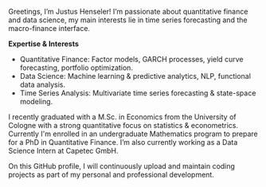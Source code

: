 Greetings, I’m Justus Henseler! I’m passionate about quantitative finance and data science, my main interests lie in time series forecasting and the macro-finance interface.

**Expertise & Interests**
- Quantitative Finance: Factor models, GARCH processes, yield curve forecasting, portfolio optimization.
- Data Science: Machine learning & predictive analytics, NLP, functional data analysis.
- Time Series Analysis: Multivariate time series forecasting & state-space modeling.

I recently graduated with a M.Sc. in Economics from the University of Cologne with a strong quantitative focus on statistics & econometrics.  Currently I'm enrolled in an undergraduate Mathematics program to prepare for a PhD in Quantitative Finance. I’m also currently working as a Data Science Intern at Capetec GmbH.

On this GitHub profile, I will continuously upload and maintain coding projects as part of my personal and professional development.
